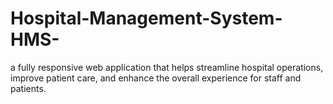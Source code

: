 # Hospital-Management-System-HMS-
 a fully responsive web application that helps streamline hospital operations, improve patient care, and enhance the overall experience for staff and patients.
